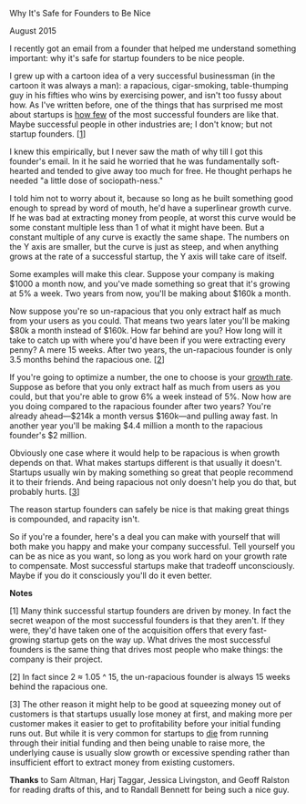 Why It's Safe for Founders to Be Nice

August 2015  
  
I recently got an email from a founder that helped me understand
something important: why it's safe for startup founders to be nice
people.  
  
I grew up with a cartoon idea of a very successful businessman (in
the cartoon it was always a man): a rapacious, cigar-smoking,
table-thumping guy in his fifties who wins by exercising power, and
isn't too fussy about how. As I've written before, one of
the things that has surprised me most about startups is 
[how few](mean.html) of
the most successful founders are like that. Maybe successful people
in other industries are; I don't know; but not startup founders.
[[1](#f1n)]  
  
I knew this empirically, but I never saw the math of why till I got
this founder's email. In it he said he worried that he was
fundamentally soft-hearted and tended to give away too much for
free. He thought perhaps he needed "a little dose of sociopath-ness."  
  
I told him not to worry about it, because so long as he built
something good enough to spread by word of mouth, he'd have a
superlinear growth curve. If he was bad at extracting money from
people, at worst this curve would be some constant multiple less
than 1 of what it might have been. But a constant multiple of any
curve is exactly the same shape. The numbers on the Y axis are
smaller, but the curve is just as steep, and when anything grows
at the rate of a successful startup, the Y axis will take care of
itself.  
  
Some examples will make this clear. Suppose your company is making
$1000 a month now, and you've made something so great that it's
growing at 5% a week. Two years from now, you'll be making about
$160k a month.  
  
Now suppose you're so un-rapacious that you only extract half as
much from your users as you could. That means two years later
you'll be making $80k a month instead of $160k. How far behind are
you? How long will it take to catch up with where you'd have been
if you were extracting every penny? A mere 15 weeks. After two
years, the un-rapacious founder is only 3.5 months behind the
rapacious one. 
[[2](#f2n)]  
  
If you're going to optimize a number, the one to choose is your
[growth rate](growth.html). Suppose as before that you only extract half as much
from users as you could, but that you're able to grow 6% a week
instead of 5%. Now how are you doing compared to the rapacious
founder after two years? You're already ahead—$214k a month
versus $160k—and pulling away fast. In another year you'll be
making $4.4 million a month to the rapacious founder's $2 million.  
  
Obviously one case where it would help to be rapacious is when
growth depends on that. What makes startups different is that
usually it doesn't. Startups usually win by making something so
great that people recommend it to their friends. And being rapacious
not only doesn't help you do that, but probably hurts. 
[[3](#f3n)]  
  
The reason startup founders can safely be nice is that making great
things is compounded, and rapacity isn't.  
  
So if you're a founder, here's a deal you can make with yourself
that will both make you happy and make your company successful.
Tell yourself you can be as nice as you want, so long as you work
hard on your growth rate to compensate. Most successful startups
make that tradeoff unconsciously. Maybe if you do it consciously
you'll do it even better.  
  
  
  
  
  
  
  
**Notes**  
  
[1]
Many think successful startup founders are driven by money.
In fact the secret weapon of the most successful founders is that
they aren't. If they were, they'd have taken one of the acquisition
offers that every fast-growing startup gets on the way up. What
drives the most successful founders is the same thing that drives
most people who make things: the company is their project.  
  
[2]
In fact since 2 ≈ 1.05 ^ 15, the un-rapacious founder is
always 15 weeks behind the rapacious one.  
  
[3]
The other reason it might help to be good at squeezing money
out of customers is that startups usually lose money at first, and
making more per customer makes it easier to get to profitability
before your initial funding runs out. But while it is very common
for startups to [die](pinch.html)
from running through their initial funding and then being unable
to raise more, the underlying cause is usually slow growth or
excessive spending rather than insufficient effort to extract money
from existing customers.  
  
  
  
**Thanks** to Sam Altman, Harj Taggar, Jessica Livingston, and
Geoff Ralston for reading drafts of this, and to Randall Bennett
for being such a nice guy.  
  
